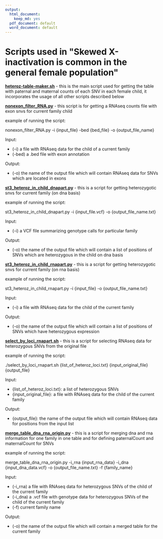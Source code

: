 ```yaml
---
output:
  html_document:
    keep_md: yes
  pdf_document: default
  word_document: default
---
```

# Scripts used in "Skewed X-inactivation is common in the general female population"

**[heteroz-table-maker.sh](heteroz-table-maker.sh)** - this is the main script used for getting the table with paternal and maternal counts of each SNV in each female child, it incorporates the usage of all other scripts described below



**[nonexon_filter_RNA.py](nonexon_filter_RNA.py)** - this script is for getting a RNAseq counts file with exon snvs for current family child

example of running the script:

nonexon_filter_RNA.py -i {input_file} -bed {bed_file} -o {output_file_name}

Input:

- (-i) a file with RNAseq data for the child of a current family
- (-bed) a .bed file with exon annotation

Output:
- (-o) the name of the output file which will contain RNAseq data for SNVs which are located in exons



**[st3_heteroz_in_child_dnapart.py](st3_heteroz_in_child_dnapart.py)** - this is a script for getting heterozygotic snvs for current family (on dna basis) 

example of running the script:

st3_heteroz_in_child_dnapart.py -i {input_file.vcf} -o {output_file_name.txt}

Input:

- (-i) a VCF file summarizing genotype calls for particular family

Output:

- (-o) the name of the output file which will contain a list of positions of SNVs which are heterozygous in the child on dna basis



**[st3_heteroz_in_child_rnapart.py](st3_heteroz_in_child_rnapart.py)** - this is a script for getting heterozygotic snvs for current family (on rna basis)

example of running the script:

st3_heteroz_in_child_rnapart.py -i {input_file} -o {output_file_name.txt}

Input:

- (-i) a file with RNAseq data for the child of the current family

Output:

- (-o) the name of the output file which will contain a list of positions of SNVs which have heterozygous expression



**[select_by_loci_rnapart.sh](select_by_loci_rnapart.sh)** - this is a script for selecting RNAseq data for heterozygous SNVs from the original file

example of running the script:

./select_by_loci_rnapart.sh {list_of_heteroz_loci.txt} {input_original_file} {output_file}

Input:

- {list_of_heteroz_loci.txt}: a list of heterozygous SNVs
- {input_original_file}: a file with RNAseq data for the child of the current family

Output:
- {output_file}: the name of the output file which will contain RNAseq data for positions from the input list



**[merge_table_dna_rna_origin.py](merge_table_dna_rna_origin.py)** - this is a script for merging dna and rna information for one family in one table and for defining paternalCount and maternalCount for SNVs

example of running the script:

merge_table_dna_rna_origin.py -i_rna {input_rna_data} -i_dna {input_dna_data.vcf} -o {output_file_name.txt} -f {family_name}

Input:

- (-i_rna) a file with RNAseq data for heterozygous SNVs of the child of the current family
- (-i_dna) a .vcf file with genotype data for heterozygous SNVs of the child of the current family
- (-f) current family name 

Output:

- (-o) the name of the output file which will contain a merged table for the current family

